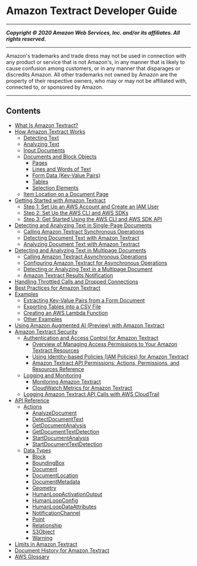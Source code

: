 # Amazon Textract Developer Guide

-----
*****Copyright &copy; 2020 Amazon Web Services, Inc. and/or its affiliates. All rights reserved.*****

-----
Amazon's trademarks and trade dress may not be used in 
     connection with any product or service that is not Amazon's, 
     in any manner that is likely to cause confusion among customers, 
     or in any manner that disparages or discredits Amazon. All other 
     trademarks not owned by Amazon are the property of their respective
     owners, who may or may not be affiliated with, connected to, or 
     sponsored by Amazon.

-----
## Contents
+ [What Is Amazon Textract?](what-is.md)
+ [How Amazon Textract Works](how-it-works.md)
   + [Detecting Text](how-it-works-detecting.md)
   + [Analyzing Text](how-it-works-analyzing.md)
   + [Input Documents](how-it-works-documents.md)
   + [Documents and Block Objects](how-it-works-document-layout.md)
      + [Pages](how-it-works-pages.md)
      + [Lines and Words of Text](how-it-works-lines-words.md)
      + [Form Data (Key-Value Pairs)](how-it-works-kvp.md)
      + [Tables](how-it-works-tables.md)
      + [Selection Elements](how-it-works-selectables.md)
   + [Item Location on a Document Page](text-location.md)
+ [Getting Started with Amazon Textract](getting-started.md)
   + [Step 1: Set Up an AWS Account and Create an IAM User](setting-up.md)
   + [Step 2: Set Up the AWS CLI and AWS SDKs](setup-awscli-sdk.md)
   + [Step 3: Get Started Using the AWS CLI and AWS SDK API](get-started-exercise.md)
+ [Detecting and Analyzing Text in Single-Page Documents](sync.md)
   + [Calling Amazon Textract Synchronous Operations](sync-calling.md)
   + [Detecting Document Text with Amazon Textract](detecting-document-text.md)
   + [Analyzing Document Text with Amazon Textract](analyzing-document-text.md)
+ [Detecting and Analyzing Text in Multipage Documents](async.md)
   + [Calling Amazon Textract Asynchronous Operations](api-async.md)
   + [Configuring Amazon Textract for Asynchronous Operations](api-async-roles.md)
   + [Detecting or Analyzing Text in a Multipage Document](async-analyzing-with-sqs.md)
   + [Amazon Textract Results Notification](async-notification-payload.md)
+ [Handling Throttled Calls and Dropped Connections](handling-errors.md)
+ [Best Practices for Amazon Textract](textract-best-practices.md)
+ [Examples](examples-blocks.md)
   + [Extracting Key-Value Pairs from a Form Document](examples-extract-kvp.md)
   + [Exporting Tables into a CSV File](examples-export-table-csv.md)
   + [Creating an AWS Lambda Function](lambda.md)
   + [Other Examples](other-examples.md)
+ [Using Amazon Augmented AI (Preview) with Amazon Textract](a2i-textract.md)
+ [Amazon Textract Security](security.md)
   + [Authentication and Access Control for Amazon Textract](authentication-and-access-control.md)
      + [Overview of Managing Access Permissions to Your Amazon Textract Resources](access-control-overview.md)
      + [Using Identity-based Policies (IAM Policies) for Amazon Textract](using-identity-based-policies.md)
      + [Amazon Textract API Permissions: Actions, Permissions, and Resources Reference](api-permissions-reference.md)
   + [Logging and Monitoring](textract_monitoring.md)
      + [Monitoring Amazon Textract](textract-monitoring.md)
      + [CloudWatch Metrics for Amazon Textract](cloudwatch-metricsdim.md)
   + [Logging Amazon Textract API Calls with AWS CloudTrail](logging-using-cloudtrail.md)
+ [API Reference](API_Reference.md)
   + [Actions](API_Operations.md)
      + [AnalyzeDocument](API_AnalyzeDocument.md)
      + [DetectDocumentText](API_DetectDocumentText.md)
      + [GetDocumentAnalysis](API_GetDocumentAnalysis.md)
      + [GetDocumentTextDetection](API_GetDocumentTextDetection.md)
      + [StartDocumentAnalysis](API_StartDocumentAnalysis.md)
      + [StartDocumentTextDetection](API_StartDocumentTextDetection.md)
   + [Data Types](API_Types.md)
      + [Block](API_Block.md)
      + [BoundingBox](API_BoundingBox.md)
      + [Document](API_Document.md)
      + [DocumentLocation](API_DocumentLocation.md)
      + [DocumentMetadata](API_DocumentMetadata.md)
      + [Geometry](API_Geometry.md)
      + [HumanLoopActivationOutput](API_HumanLoopActivationOutput.md)
      + [HumanLoopConfig](API_HumanLoopConfig.md)
      + [HumanLoopDataAttributes](API_HumanLoopDataAttributes.md)
      + [NotificationChannel](API_NotificationChannel.md)
      + [Point](API_Point.md)
      + [Relationship](API_Relationship.md)
      + [S3Object](API_S3Object.md)
      + [Warning](API_Warning.md)
+ [Limits in Amazon Textract](limits.md)
+ [Document History for Amazon Textract](document-history.md)
+ [AWS Glossary](glossary.md)